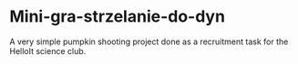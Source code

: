 # Mini-gra-strzelanie-do-dyn
 A very simple pumpkin shooting project done as a recruitment task for the HelloIt science club.
